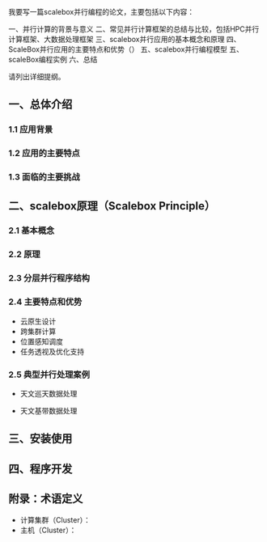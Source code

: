 
我要写一篇scalebox并行编程的论文，主要包括以下内容：

一、并行计算的背景与意义
二、常见并行计算框架的总结与比较，包括HPC并行计算框架、大数据处理框架
三、scalebox并行应用的基本概念和原理
四、ScaleBox并行应用的主要特点和优势（）
五、scalebox并行编程模型
五、scaleBox编程实例
六、总结

请列出详细提纲。


## 一、总体介绍

### 1.1 应用背景

### 1.2 应用的主要特点

### 1.3 面临的主要挑战


## 二、scalebox原理（Scalebox Principle）

### 2.1 基本概念


### 2.2 原理

### 2.3 分层并行程序结构


### 2.4 主要特点和优势
- 云原生设计
- 跨集群计算
- 位置感知调度
- 任务透视及优化支持


### 2.5 典型并行处理案例
- 天文巡天数据处理

- 天文基带数据处理



## 三、安装使用

## 四、程序开发

## 附录：术语定义

- 计算集群（Cluster）：
- 主机（Cluster）：